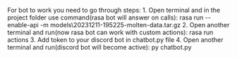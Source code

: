 For bot to work you need to go through steps:
    1. Open terminal and in the project folder use command(rasa bot will answer on calls):
        rasa run --enable-api -m models\20231211-195225-molten-data.tar.gz
    2. Open another terminal and run(now rasa bot can work with custom actions):
        rasa run actions
    3. Add token to your discord bot in chatbot.py file
    4. Open another terminal and run(discord bot will become active):
        py chatbot.py